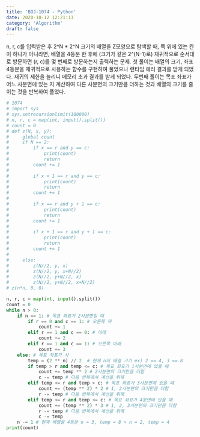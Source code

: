 ```yaml
---
title: 'BOJ-1074 - Python'
date: 2020-10-12 12:21:13
category: 'Algorithm'
draft: false
---
```

n, r, c를 입력받은 후 2^N \* 2^N 크기의 배열을 Z모양으로 탐색할 때, 쪽 위에 있는 칸이 하나가 아니라면, 배열을 4등분 한 후에 (크기가 같은 2^(N-1)로) 재귀적으로 순서대로 방문하면 (r, c)를 몇 번째로 방문하는지 출력하는 문제. 첫 풀이는 배열의 크기, 좌표 4등분을 재귀적으로 사용하는 함수를 구현하여 풀었으나 런타임 에러 결과를 받게 되었다. 재귀의 제한을 늘리니 메모리 초과 결과를 받게 되었다. 두번째 풀이는 목표 좌표가 어느 사분면에 있는 지 계산하여 다른 사분면의 크기만큼 더하는 것과 배열의 크기를 줄이는 것을 반복하여 풀었다.
```python
# 1074
# import sys
# sys.setrecursionlimit(100000)
# n, r, c = map(int, input().split())
# count = 0
# def z(N, x, y):
#     global count
#     if N == 2:
#         if x == r and y == c:
#             print(count)
#             return
#         count += 1
#
#         if x + 1 == r and y == c:
#             print(count)
#             return
#         count += 1
#
#         if x == r and y + 1 == c:
#             print(count)
#             return
#         count += 1
#
#         if x + 1 == r and y + 1 == c:
#             print(count)
#             return
#         count += 1
#
#     else:
#         z(N//2, y, x)
#         z(N//2, y, x+N//2)
#         z(N//2, y+N//2, x)
#         z(N//2, y+N//2, x+N//2)
# z(n*n, 0, 0)

n, r, c = map(int, input().split())
count = 0
while n > 0:
    if n == 1: # 목표 좌표가 2사분면일 때
        if r == 0 and c == 1: # 오른쪽 위
            count += 1
        elif r == 1 and c == 0: # 아래
            count += 2
        elif r == 1 and c == 1: # 오른쪽 아래
            count += 3
    else: # 목표 좌표가 사
        temp = (2 ** n) // 2  # 현재 n의 배열 크기 ex) 2 == 4, 3 == 8
        if temp > r and temp <= c: # 목표 좌표가 1사분면에 있을 때
            count += temp ** 2 # 2사분면의 크기만큼 더함
            c -= temp # 다음 반복에서 계산을 위해
        elif temp <= r and temp > c: # 목표 좌표가 3사분면에 있을 때
            count += (temp ** 2) * 2 # 1, 2사분면의 크기만큼 더함
            r -= temp # 다음 반복에서 계산을 위해
        elif temp <= r and temp <= c: # 목표 좌표가 4분면에 있을 때
            count += (temp ** 2) * 3 # 1, 2, 3사분면의 크기만큼 더함
            r -= temp # 다음 반복에서 계산을 위해
            c -= temp
    n -= 1 # 현재 배열을 4등분 n = 3, temp = 8 > n = 2, temp = 4
print(count)

```
